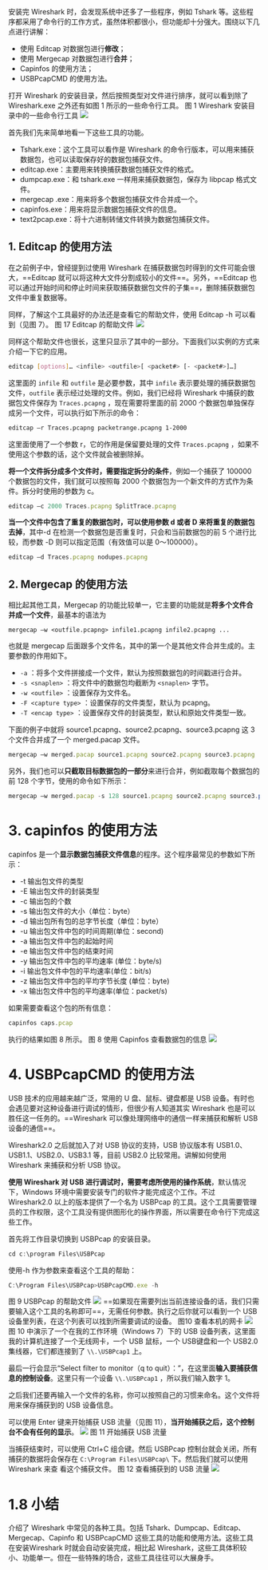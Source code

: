安装完 Wireshark 时，会发现系统中还多了一些程序，例如 Tshark 等。这些程序都采用了命令行的工作方式，虽然体积都很小，但功能却十分强大。围绕以下几点进行讲解：
- 使用 Editcap 对数据包进行**修改**；
- 使用 Mergecap 对数据包进行**合并**；
- Capinfos 的使用方法；
- USBPcapCMD 的使用方法。

打开 Wireshark 的安装目录，然后按照类型对文件进行排序，就可以看到除了Wireshark.exe 之外还有如图 1 所示的一些命令行工具。
图 1 Wireshark 安装目录中的一些命令行工具
![](https://image-1307616428.cos.ap-beijing.myqcloud.com/Obsidian/202307171624083.png)

首先我们先来简单地看一下这些工具的功能。
- Tshark.exe：这个工具可以看作是 Wireshark 的命令行版本，可以用来捕获数据包，也可以读取保存好的数据包捕获文件。
- editcap.exe：主要用来转换捕获数据包捕获文件的格式。
- dumpcap.exe：和 tshark.exe 一样用来捕获数据包，保存为 libpcap 格式文件。
- mergecap .exe：用来将多个数据包捕获文件合并成一个。
- capinfos.exe：用来将显示数据包捕获文件的信息。
- text2pcap.exe：将十六进制转储文件转换为数据包捕获文件。

## 1. Editcap 的使用方法
在之前例子中，曾经提到过使用 Wireshark 在捕获数据包时得到的文件可能会很大，==Editcap 就可以将这种大文件分割成较小的文件==。另外，==Editcap 也可以通过开始时间和停止时间来获取捕获数据包文件的子集==，删除捕获数据包文件中重复数据等。

同样，了解这个工具最好的办法还是查看它的帮助文件，使用 Editcap -h 可以看到（见图 7）。
图 17 Editcap 的帮助文件
![](https://image-1307616428.cos.ap-beijing.myqcloud.com/Obsidian/202307171802446.png)

同样这个帮助文件也很长，这里只显示了其中的一部分。下面我们以实例的方式来介绍一下它的应用。
```bash
editcap [options]… <infile> <outfile>[ <packet#> [- <packet#>]…]
```
这里面的 `infile` 和 `outfile` 是必要参数，其中 `infile` 表示要处理的捕获数据包文件，`outfile` 表示经过处理的文件。例如，我们已经将 Wireshark 中捕获的数据包文件保存为 `Traces.pcapng` ，现在需要将里面的前 2000 个数据包单独保存成另一个文件，可以执行如下所示的命令：
```bash
editcap –r Traces.pcapng packetrange.pcapng 1-2000
```
这里面使用了一个参数 r，它的作用是保留要处理的文件 `Traces.pcapng` ，如果不使用这个参数的话，这个文件就会被删除掉。

**将一个文件拆分成多个文件时，需要指定拆分的条件**，例如一个捕获了 100000 个数据包的文件，我们就可以按照每 2000 个数据包为一个新文件的方式作为条件。拆分时使用的参数为 c。
```js
editcap –c 2000 Traces.pcapng SplitTrace.pcapng
```
**当一个文件中包含了重复的数据包时，可以使用参数 d 或者 D 来将重复的数据包去掉**，其中-d 在检测一个数据包是否重复时，只会和当前数据包的前 5 个进行比较，而参数 -D 则可以指定范围（有效值可以是 0～100000）。
```js
editcap –d Traces.pcapng nodupes.pcapng
```
## 2. Mergecap 的使用方法
相比起其他工具，Mergecap 的功能比较单一，它主要的功能就是**将多个文件合并成一个文件**，最基本的语法为
```
mergecap –w <outfile.pcapng> infile1.pcapng infile2.pcapng ...
```
也就是 mergecap 后面跟多个文件名，其中的第一个是其他文件合并生成的。主要参数的作用如下。
- `-a` ：将多个文件拼接成一个文件，默认为按照数据包的时间戳进行合并。
- `-s <snaplen>` ：将文件中的数据包均截断为 `<snaplen>` 字节。
- `-w <outfile>` ：设置保存为文件名。
- `-F <capture type>` ：设置保存的文件类型，默认为 pcapng。
- `-T <encap type>` ：设置保存文件的封装类型，默认和原始文件类型一致。

下面的例子中就将 source1.pcapng、source2.pcapng、source3.pcapng 这 3 个文件合并成了一个 merged.pacap 文件。
```js
mergecap –w merged.pacap source1.pcapng source2.pcapng source3.pcapng
```
另外，我们也可以**只截取目标数据包的一部分**来进行合并，例如截取每个数据包的前 128 个字节，使用的命令如下所示：
```js
mergecap –w merged.pacap -s 128 source1.pcapng source2.pcapng source3.pcapng`
```
# 3. capinfos 的使用方法
capinfos 是一个**显示数据包捕获文件信息**的程序。这个程序最常见的参数如下所示：
- -t 输出包文件的类型
- -E 输出包文件的封装类型
- -c 输出包的个数
- -s 输出包文件的大小（单位：byte）
- -d 输出包所有包的总字节长度（单位：byte）
- -u 输出包文件中包的时间周期(单位：second)
- -a 输出包文件中包的起始时间
- -e 输出包文件中包的结束时间
- -y 输出包文件中包的平均速率 (单位：byte/s)
- -i 输出包文件中包的平均速率(单位：bit/s)
- -z 输出包文件中包的平均字节长度 (单位：byte)
- -x 输出包文件中包的平均速率(单位：packet/s)

如果需要查看这个包的所有信息：
```js
capinfos caps.pcap
```
执行的结果如图 8 所示。
图 8 使用 Capinfos 查看数据包的信息
![](https://image-1307616428.cos.ap-beijing.myqcloud.com/Obsidian/202307171806574.png)

# 4. USBPcapCMD 的使用方法
USB 技术的应用越来越广泛，常用的 U 盘、鼠标、键盘都是 USB 设备。有时也会遇见要对这种设备进行调试的情形，但很少有人知道其实 Wireshark 也是可以胜任这一任务的。==Wireshark 可以像处理网络中的通信一样来捕获和解析 USB 设备的通信==。

Wireshark2.0 之后就加入了对 USB 协议的支持，USB 协议版本有 USB1.0、USB1.1、USB2.0、USB3.1 等，目前 USB2.0 比较常用。讲解如何使用 Wireshark 来捕获和分析 USB 协议。

**使用 Wireshark 对 USB 进行调试时，需要考虑所使用的操作系统**，默认情况下，Windows 环境中需要安装专门的软件才能完成这个工作。不过 Wireshark2.0 以上的版本提供了一个名为 USBPcap 的工具。这个工具需要管理员的工作权限，这个工具没有提供图形化的操作界面，所以需要在命令行下完成这些工作。

首先将工作目录切换到 USBPcap 的安装目录。
```js
cd c:\program Files\USBPcap
```
使用-h 作为参数来查看这个工具的帮助：
```js
C:\Program Files\USBPcap>USBPcapCMD.exe -h
```
图 9 USBPcap 的帮助文件
![](https://image-1307616428.cos.ap-beijing.myqcloud.com/Obsidian/202307171807598.png)
==如果现在需要列出当前连接设备的话，我们只需要输入这个工具的名称即可==，无需任何参数。执行之后你就可以看到一个 USB 设备里列表，在这个列表可以找到所需要调试的设备。
图10 查看本机的网卡
![](https://image-1307616428.cos.ap-beijing.myqcloud.com/Obsidian/202307171808675.png)
图 10 中演示了一个在我的工作环境（Windows 7）下的 USB 设备列表，这里面我的计算机连接了一个无线网卡，一个 USB 鼠标，一个 USB键盘和一个 USB2.0 集线器，它们都连接到了 `\\.\USBPcap1` 上。

最后一行会显示“Select filter to monitor（q to quit）：”，在这里面**输入要捕获信息的控制设备**。这里只有一个设备 `\\.\USBPcap1` ，所以我们输入数字 1。

之后我们还要再输入一个文件的名称，你可以按照自己的习惯来命名。这个文件将用来保存捕获到的 USB 设备信息。

可以使用 Enter 键来开始捕获 USB 流量（见图 11），**当开始捕获之后，这个控制台不会有任何的显示**。
![](https://image-1307616428.cos.ap-beijing.myqcloud.com/Obsidian/202307171809527.png)
图 11 开始捕获 USB 流量

当捕获结束时，可以使用 Ctrl+C 组合键。然后 USBPcap 控制台就会关闭，所有捕获的数据将会保存在 `C:\Program Files\USBPcap\` 下。然后我们就可以使用 Wireshark 来查
看这个捕获文件。
图 12 查看捕获到的 USB 流量
![](https://image-1307616428.cos.ap-beijing.myqcloud.com/Obsidian/202307171810340.png)

# 1.8 小结
介绍了 Wireshark 中常见的各种工具。包括 Tshark、Dumpcap、Editcap、Mergecap、Capinfo 和 USBPcapCMD 这些工具的功能和使用方法。这些工具在安装Wireshark 时就会自动安装完成，相比起 Wireshark，这些工具体积较小、功能单一。但在一些特殊的场合，这些工具往往可以大展身手。